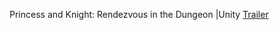 Princess and Knight: Rendezvous in the Dungeon |Unity
[Trailer](https://www.bilibili.com/video/BV1Qt421j7mq)